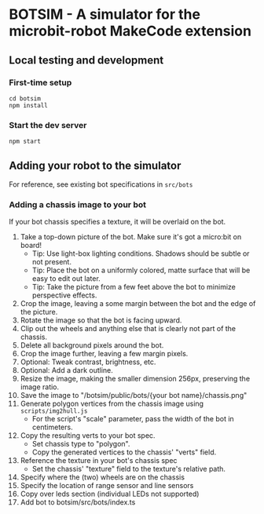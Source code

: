 # BOTSIM - A simulator for the microbit-robot MakeCode extension

## Local testing and development

### First-time setup
```
cd botsim
npm install
```

### Start the dev server
```
npm start
```

## Adding your robot to the simulator

For reference, see existing bot specifications in `src/bots`

### Adding a chassis image to your bot

If your bot chassis specifies a texture, it will be overlaid on the bot.

1. Take a top-down picture of the bot. Make sure it's got a micro:bit on board!
   - Tip: Use light-box lighting conditions. Shadows should be subtle or not present.
   - Tip: Place the bot on a uniformly colored, matte surface that will be easy to edit out later.
   - Tip: Take the picture from a few feet above the bot to minimize perspective effects.
2. Crop the image, leaving a some margin between the bot and the edge of the picture.
3. Rotate the image so that the bot is facing upward.
4. Clip out the wheels and anything else that is clearly not part of the chassis.
5. Delete all background pixels around the bot.
6. Crop the image further, leaving a few margin pixels.
7. Optional: Tweak contrast, brightness, etc.
8. Optional: Add a dark outline.
9. Resize the image, making the smaller dimension 256px, preserving the image ratio.
11. Save the image to "/botsim/public/bots/{your bot name}/chassis.png"
12. Generate polygon vertices from the chassis image using `scripts/img2hull.js`
    -  For the script's "scale" parameter, pass the width of the bot in centimeters.
13. Copy the resulting verts to your bot spec.
    - Set chassis type to "polygon".
    - Copy the generated vertices to the chassis' "verts" field.
14. Reference the texture in your bot's chassis spec
    - Set the chassis' "texture" field to the texture's relative path.
15. Specify where the (two) wheels are on the chassis
16. Specify the location of range sensor and line sensors 
17. Copy over leds section (individual LEDs not supported)
18. Add bot to botsim/src/bots/index.ts



